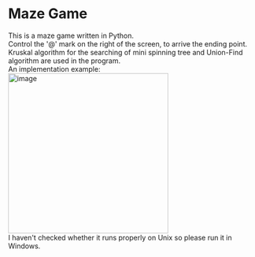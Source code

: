 # Maze Game

This is a maze game written in Python.  
Control the '@' mark on the right of the screen, to arrive the ending point.  
Kruskal algorithm for the searching of mini spinning tree and Union-Find algorithm are used in the program.  
An implementation example:  
<img width="325" alt="image" src="https://github.com/KaJunho/maze_game/assets/92158797/5a34cab4-8898-41d7-879b-355b47012eab">  
I haven't checked whether it runs properly on Unix so please run it in Windows.  
